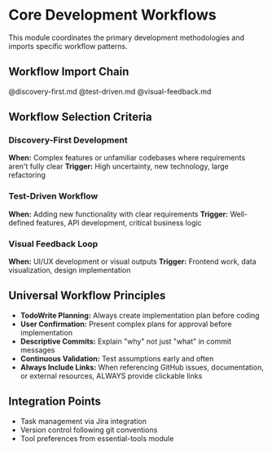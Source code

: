 # Core Development Workflows

This module coordinates the primary development methodologies and imports specific workflow patterns.

## Workflow Import Chain
@discovery-first.md
@test-driven.md
@visual-feedback.md

## Workflow Selection Criteria

### Discovery-First Development
**When:** Complex features or unfamiliar codebases where requirements aren't fully clear
**Trigger:** High uncertainty, new technology, large refactoring

### Test-Driven Workflow  
**When:** Adding new functionality with clear requirements
**Trigger:** Well-defined features, API development, critical business logic

### Visual Feedback Loop
**When:** UI/UX development or visual outputs
**Trigger:** Frontend work, data visualization, design implementation

## Universal Workflow Principles

- **TodoWrite Planning:** Always create implementation plan before coding
- **User Confirmation:** Present complex plans for approval before implementation
- **Descriptive Commits:** Explain "why" not just "what" in commit messages
- **Continuous Validation:** Test assumptions early and often
- **Always Include Links:** When referencing GitHub issues, documentation, or external resources, ALWAYS provide clickable links

## Integration Points
- Task management via Jira integration
- Version control following git conventions
- Tool preferences from essential-tools module